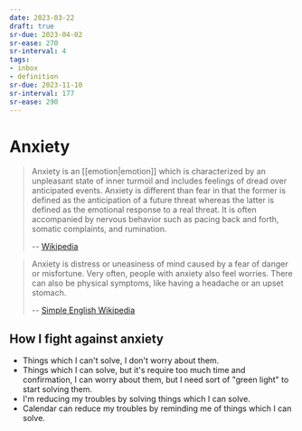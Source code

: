 ```yaml
---
date: 2023-03-22
draft: true
sr-due: 2023-04-02
sr-ease: 270
sr-interval: 4
tags:
- inbox
- definition
sr-due: 2023-11-10
sr-interval: 177
sr-ease: 290
---
```


# Anxiety

> Anxiety is an [[emotion|emotion]] which is characterized by an
> unpleasant state of inner turmoil and includes feelings of dread over
> anticipated events. Anxiety is different than fear in that the former is
> defined as the anticipation of a future threat whereas the latter is defined
> as the emotional response to a real threat. It is often accompanied by
> nervous behavior such as pacing back and forth, somatic complaints, and
> rumination.
>
> -- [Wikipedia](https://en.wikipedia.org/wiki/Anxiety)

> Anxiety is distress or uneasiness of mind caused by a fear of danger or
> misfortune. Very often, people with anxiety also feel worries. There can also
> be physical symptoms, like having a headache or an upset stomach.
>
> -- [Simple English Wikipedia](https://simple.wikipedia.org/wiki/Anxiety)

## How I fight against anxiety

- Things which I can't solve, I don't worry about them.
- Things which I can solve, but it's require too much time and confirmation, I
  can worry about them, but I need sort of "green light" to start solving them.
- I'm reducing my troubles by solving things which I can solve.
- Calendar can reduce my troubles by reminding me of things which I can solve.

